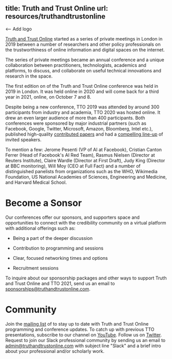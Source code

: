 title: Truth and Trust Online
url: resources/truthandtrustonline
---
<-- Add logo 

[Truth and Trust Online](http://truthandtrustonline.com) started as a series of private meetings in London in 2019 between a number of researchers and other policy professionals on the trustworthiness of online information and digital spaces on the internet.

The series of private meetings became an annual conference and a unique collaboration between practitioners, technologists, academics and platforms, to discuss, and collaborate on useful technical innovations and research in the space.

The first edition on of the Truth and Trust Online conference was held in 2019 in London. It was held online in 2020 and will come back for a third year in 2021, online, on October 7 and 8.

Despite being a new conference, TTO 2019 was attended by around 300 participants from industry and academia, TTO 2020 was hosted online. It drew an even larger audience of more than 400 participants. Both conferences were sponsored by major industrial partners (such as Facebook, Google, Twitter, Microsoft, Amazon, Bloomberg, Intel etc.), published high-quality [contributed papers](https://truthandtrustonline.com/proceedings/) and had a [compelling line-up](https://truthandtrustonline.com/speakers-2019-2/) of invited speakers.

To mention a few: Jerome Pesenti (VP of AI at Facebook), Cristian Canton Ferrer (Head of Facebook's AI Red Team), Rasmus Nielsen (Director at Reuters Institute), Claire Wardle (Director at First Draft), Judy King (Director at BBC monitoring), Will Moy (CEO at Full Fact) and a number of distinguished panelists from organizations such as the WHO, Wikimedia Foundation, US National Academies of Sciences, Engineering and Medicine, and Harvard Medical School.

# Become a Sonsor

Our conferences offer our sponsors, and supporters space and opportunities to connect with the credibility community on a virtual platform with additional offerings such as:

-   Being a part of the deeper discussion

-   Contribution to programming and sessions

-   Clear, focused networking times and options

-   Recruitment sessions

To inquire about our sponsorship packages and other ways to support Truth and Trust Online and TTO 2021, send us an email to sponsorships@truthandtrustonline.com.

# Community

Join the [mailing list](http://eepurl.com/haDf5H) of to stay up to date with Truth and Trust Online programming and conference updates. To catch up with previous TTO presentations, subscribe to our channel on [YouTube](https://www.youtube.com/channel/UCVfxladyS0NozgeFb-yYPLQ). Follow us on [Twitter](http://twitter.com/ttoconference). Request to join our Slack professional community by sending us an email to <admin@truthandtrustonline.com> with subject line "Slack" and a brief intro about your professional and/or scholarly work.
